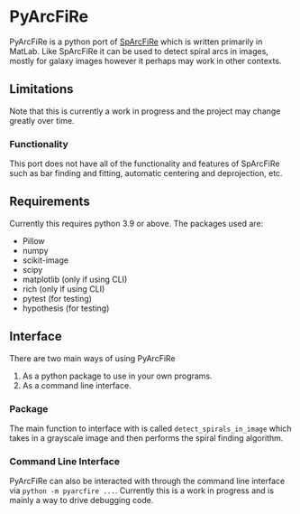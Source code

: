 # PyArcFiRe

PyArcFiRe is a python port of [SpArcFiRe](https://github.com/waynebhayes/SpArcFiRe) which is written primarily in MatLab.
Like SpArcFiRe it can be used to detect spiral arcs in images, mostly for galaxy images however it perhaps may work in other contexts.

## Limitations

Note that this is currently a work in progress and the project may change greatly over time.

### Functionality

This port does not have all of the functionality and features of SpArcFiRe such as bar finding and fitting, automatic centering and deprojection, etc.

## Requirements

Currently this requires python 3.9 or above.
The packages used are:

- Pillow
- numpy
- scikit-image
- scipy
- matplotlib (only if using CLI)
- rich (only if using CLI)
- pytest (for testing)
- hypothesis (for testing)

## Interface

There are two main ways of using PyArcFiRe

1. As a python package to use in your own programs.
2. As a command line interface.

### Package

The main function to interface with is called `detect_spirals_in_image` which takes in a grayscale image and then performs the spiral finding algorithm.

### Command Line Interface

PyArcFiRe can also be interacted with through the command line interface via `python -m pyarcfire ...`. Currently this is a work in progress and is mainly
a way to drive debugging code.
